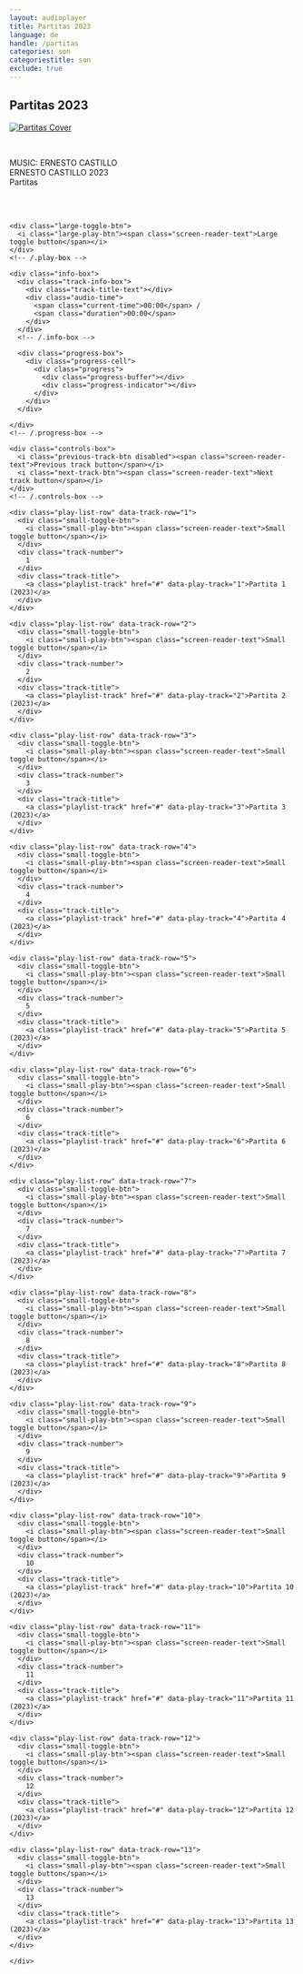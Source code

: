 ```yaml
---
layout: audioplayer
title: Partitas 2023
language: de
handle: /partitas
categories: son
categoriestitle: son
exclude: true
---
```

## Partitas 2023  
<a href="/Partitas" title="Partitas"><a rel="lightbox" data-lightbox="example-1" href="/images/Partitas.jpg" title="Partitas Cover"><img src="/images/Partitas.jpg" alt="Partitas Cover" class="img-left"></a></a>
  
<br />  

MUSIC: ERNESTO CASTILLO  
ERNESTO CASTILLO 2023  
Partitas   
  
<br style="clear:both" />
<br style="clear:both" />

<div class="container">
  <audio id="audio" preload="none" tabindex="0">
    			<source src="https://stream.litera.tools/videos/embed/5a7baa7b-96f2-4b37-9b9d-c090ada1192b" data-track-number="1" />
    			Your browser does not support HTML5 audio. 
    			<source src="https://docs.google.com/uc?export=open&id=1SpL6YKjd1x2pY9PQ_atRlh1iSmuGTIrP" data-track-number="2" />
    			Your browser does not support HTML5 audio. 
    			<source src="https://docs.google.com/uc?export=open&id=1vCV6GTwZCJETEfS4anGa5j5d4XDPEXkB" data-track-number="3" />
    			Your browser does not support HTML5 audio.
    			<source src="https://docs.google.com/uc?export=open&id=1LQN5MzME-g4YI5EdsZAAT8b5YlyyTwJj" data-track-number="4" />
    			Your browser does not support HTML5 audio.  
    			<source src="https://docs.google.com/uc?export=open&id=1hXRdVzr0BRxPre6TYfE0dF2Oq5mWIXBX" data-track-number="5" />
    			Your browser does not support HTML5 audio.      			
    			<source src="https://docs.google.com/uc?export=open&id=1NRwCQoJ338GH3dKsvnF6HuNBucTz1Uc1" data-track-number="6" />
    			Your browser does not support HTML5 audio.  
    			<source src="https://docs.google.com/uc?export=open&id=1ZM-jcJyKwM0Y3OsCqzhrdiF0pOpVh09s" data-track-number="7" />
    			Your browser does not support HTML5 audio.  
    			<source src="https://docs.google.com/uc?export=open&id=1ts9fjjrmz_tOnSZgyGCLCmeQ_u5yYJr5" data-track-number="8" />
    			Your browser does not support HTML5 audio.  
    			<source src="https://docs.google.com/uc?export=open&id=1BB-tLOYye2_DbTXfzcx0M1sumzOCNSub" data-track-number="9" />
    			Your browser does not support HTML5 audio.  
                <source src="https://docs.google.com/uc?export=open&id=1B5H7YgB32iaDFHDgnXTnexdTk9CZ4haA" data-track-number="10" />
    			Your browser does not support HTML5 audio.  
                <source src="https://docs.google.com/uc?export=open&id=1dKSxVbuSXFkBlQj0Z0G1wY03e95Qso3V" data-track-number="10" />
    			Your browser does not support HTML5 audio.  
                <source src="https://docs.google.com/uc?export=open&id=1FrySshDN-rMrHAnnfN5nXQOKJ-_QLPSs" data-track-number="10" />
    			Your browser does not support HTML5 audio.  
                <source src="https://docs.google.com/uc?export=open&id=1koJV7XMfrNbQludaagBnGe1HGmbTcgH6" data-track-number="10" />
    			Your browser does not support HTML5 audio.      				
    		</audio>
  <div class="player">

    <div class="large-toggle-btn">
      <i class="large-play-btn"><span class="screen-reader-text">Large toggle button</span></i>
    </div>
    <!-- /.play-box -->

    <div class="info-box">
      <div class="track-info-box">
        <div class="track-title-text"></div>
        <div class="audio-time">
          <span class="current-time">00:00</span> /
          <span class="duration">00:00</span>
        </div>
      </div>
      <!-- /.info-box -->

      <div class="progress-box">
        <div class="progress-cell">
          <div class="progress">
            <div class="progress-buffer"></div>
            <div class="progress-indicator"></div>
          </div>
        </div>
      </div>

    </div>
    <!-- /.progress-box -->

    <div class="controls-box">
      <i class="previous-track-btn disabled"><span class="screen-reader-text">Previous track button</span></i>
      <i class="next-track-btn"><span class="screen-reader-text">Next track button</span></i>
    </div>
    <!-- /.controls-box -->

  </div>
  <!-- /.player -->

  <div class="play-list">

    <div class="play-list-row" data-track-row="1">
      <div class="small-toggle-btn">
        <i class="small-play-btn"><span class="screen-reader-text">Small toggle button</span></i>
      </div>
      <div class="track-number">
        1
      </div>
      <div class="track-title">
        <a class="playlist-track" href="#" data-play-track="1">Partita 1 (2023)</a>
      </div>
    </div>

    <div class="play-list-row" data-track-row="2">
      <div class="small-toggle-btn">
        <i class="small-play-btn"><span class="screen-reader-text">Small toggle button</span></i>
      </div>
      <div class="track-number">
        2
      </div>
      <div class="track-title">
        <a class="playlist-track" href="#" data-play-track="2">Partita 2 (2023)</a>
      </div>
    </div>
    
    <div class="play-list-row" data-track-row="3">
      <div class="small-toggle-btn">
        <i class="small-play-btn"><span class="screen-reader-text">Small toggle button</span></i>
      </div>
      <div class="track-number">
        3
      </div>
      <div class="track-title">
        <a class="playlist-track" href="#" data-play-track="3">Partita 3 (2023)</a>
      </div>
    </div>
    
    <div class="play-list-row" data-track-row="4">
      <div class="small-toggle-btn">
        <i class="small-play-btn"><span class="screen-reader-text">Small toggle button</span></i>
      </div>
      <div class="track-number">
        4
      </div>
      <div class="track-title">
        <a class="playlist-track" href="#" data-play-track="4">Partita 4 (2023)</a>
      </div>
    </div>
  
    <div class="play-list-row" data-track-row="5">
      <div class="small-toggle-btn">
        <i class="small-play-btn"><span class="screen-reader-text">Small toggle button</span></i>
      </div>
      <div class="track-number">
        5
      </div>
      <div class="track-title">
        <a class="playlist-track" href="#" data-play-track="5">Partita 5 (2023)</a>
      </div>
    </div>
    
    <div class="play-list-row" data-track-row="6">
      <div class="small-toggle-btn">
        <i class="small-play-btn"><span class="screen-reader-text">Small toggle button</span></i>
      </div>
      <div class="track-number">
        6
      </div>
      <div class="track-title">
        <a class="playlist-track" href="#" data-play-track="6">Partita 6 (2023)</a>
      </div>
    </div>  
    
    <div class="play-list-row" data-track-row="7">
      <div class="small-toggle-btn">
        <i class="small-play-btn"><span class="screen-reader-text">Small toggle button</span></i>
      </div>
      <div class="track-number">
        7
      </div>
      <div class="track-title">
        <a class="playlist-track" href="#" data-play-track="7">Partita 7 (2023)</a>
      </div>
    </div>   
    
    <div class="play-list-row" data-track-row="8">
      <div class="small-toggle-btn">
        <i class="small-play-btn"><span class="screen-reader-text">Small toggle button</span></i>
      </div>
      <div class="track-number">
        8
      </div>
      <div class="track-title">
        <a class="playlist-track" href="#" data-play-track="8">Partita 8 (2023)</a>
      </div>
    </div>   
    
    <div class="play-list-row" data-track-row="9">
      <div class="small-toggle-btn">
        <i class="small-play-btn"><span class="screen-reader-text">Small toggle button</span></i>
      </div>
      <div class="track-number">
        9
      </div>
      <div class="track-title">
        <a class="playlist-track" href="#" data-play-track="9">Partita 9 (2023)</a>
      </div>
    </div>   
    
    <div class="play-list-row" data-track-row="10">
      <div class="small-toggle-btn">
        <i class="small-play-btn"><span class="screen-reader-text">Small toggle button</span></i>
      </div>
      <div class="track-number">
        10
      </div>
      <div class="track-title">
        <a class="playlist-track" href="#" data-play-track="10">Partita 10 (2023)</a>
      </div>
    </div>   
    
    <div class="play-list-row" data-track-row="11">
      <div class="small-toggle-btn">
        <i class="small-play-btn"><span class="screen-reader-text">Small toggle button</span></i>
      </div>
      <div class="track-number">
        11
      </div>
      <div class="track-title">
        <a class="playlist-track" href="#" data-play-track="11">Partita 11 (2023)</a>
      </div>
    </div>   

    <div class="play-list-row" data-track-row="12">
      <div class="small-toggle-btn">
        <i class="small-play-btn"><span class="screen-reader-text">Small toggle button</span></i>
      </div>
      <div class="track-number">
        12
      </div>
      <div class="track-title">
        <a class="playlist-track" href="#" data-play-track="12">Partita 12 (2023)</a>
      </div>
    </div>   

    <div class="play-list-row" data-track-row="13">
      <div class="small-toggle-btn">
        <i class="small-play-btn"><span class="screen-reader-text">Small toggle button</span></i>
      </div>
      <div class="track-number">
        13
      </div>
      <div class="track-title">
        <a class="playlist-track" href="#" data-play-track="13">Partita 13 (2023)</a>
      </div>
    </div>   
    
    </div>
